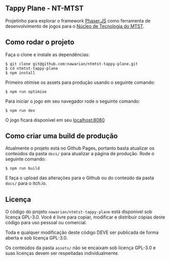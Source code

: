 Tappy Plane - NT-MTST
---

Projetinho para explorar o framework [Phaser.JS](https://phaser.io) como ferramenta de desenvolvimento
de jogos para o [Núcleo de Tecnologia do MTST](https://nucleodetecnologia.com.br/).

## Como rodar o projeto

Faça o clone e instale as dependências:

```
$ git clone git@github.com:nawarian/ntmtst-tappy-plane.git
$ cd ntmtst-tappy-plane
$ npm install
```

Primeiro otimise os assets para produção usando o seguinte comando:

```
$ npm run optimise
```

Para iniciar o jogo em seu navegador rode o seguinte comando:

```
$ npm run dev
```

O jogo ficará disponível em seu [localhost:8080](http://localhost:8080/)

## Como criar uma build de produção

Atualmente o projeto está no Github Pages, portanto basta atualizar os conteúdos
da pasta `docs/` para atualizar a página de produção. Rode o seguinte comando:

```
$ npm run build
```

E faça o upload das alterações para o Github ou do conteúdo da pasta `docs/` para o itch.io.

## Licença

O código do projeto `nawarian/ntmtst-tappy-plane` está disponível sob licença GPL-3.0. Você é
livre para copiar, modificar e distribuir cópias deste código para uso pessoal ou comercial.

Toda e qualquer modificação deste código DEVE ser publicada de forma aberta e sob licença GPL-3.0.

Os conteúdos da pasta `assets/` não se encaixam sob licença GPL-3.0 e suas licenças devem ser
respeitadas individualmente.
